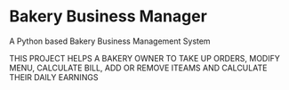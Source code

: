 # Bakery Business Manager
A Python based Bakery Business Management System

THIS PROJECT HELPS A BAKERY OWNER TO TAKE UP ORDERS, MODIFY MENU, CALCULATE BILL, ADD OR REMOVE ITEAMS AND CALCULATE THEIR DAILY EARNINGS 
